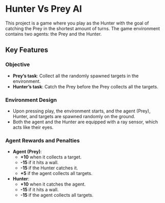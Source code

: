 # Hunter Vs Prey AI

This project is a game where you play as the Hunter with the goal of catching the Prey in the shortest amount of turns. The game environment contains two agents: the Prey and the Hunter.

## Key Features

### Objective
- **Prey’s task**: Collect all the randomly spawned targets in the environment.
- **Hunter’s task**: Catch the Prey before the Prey collects all the targets.

### Environment Design
- Upon pressing play, the environment starts, and the agent (Prey), Hunter, and targets are spawned randomly on the ground.
- Both the agent and the Hunter are equipped with a ray sensor, which acts like their eyes.

### Agent Rewards and Penalties
- **Agent (Prey)**:
  - **+10** when it collects a target.
  - **-15** if it hits a wall.
  - **-15** if the Hunter catches it.
  - **+5** if the agent collects all targets.
- **Hunter**:
  - **+10** when it catches the agent.
  - **-15** if it hits a wall.
  - **-15** if the agent collects all targets.
